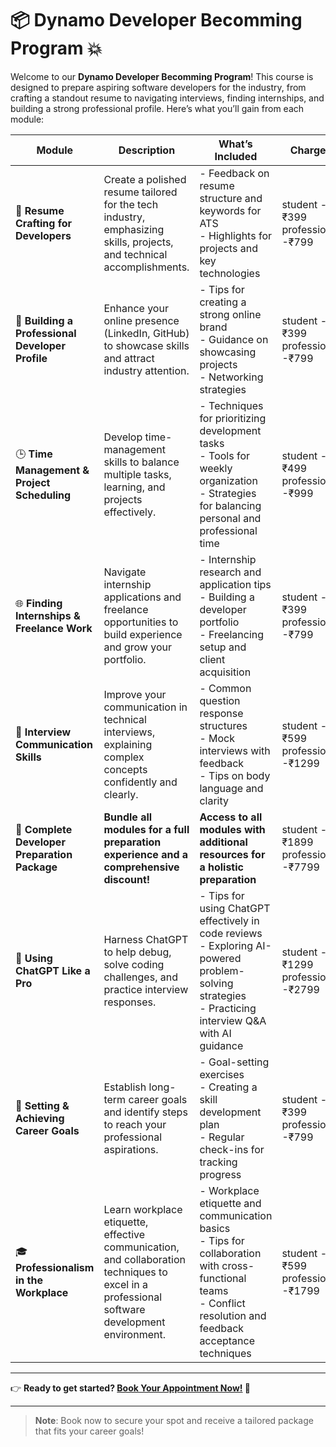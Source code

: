 # 📦 Dynamo Developer Becomming Program 💥

Welcome to our **Dynamo Developer Becomming Program**! 
This course is designed to prepare aspiring software developers for the industry, from crafting a standout resume to navigating interviews, finding internships, and building a strong professional profile. Here’s what you’ll gain from each module:



| **Module**                                      | **Description**                                                                                                                                                 | **What’s Included**                                                                                                                                                   | **Charges**          |
|-------------------------------------------------|-----------------------------------------------------------------------------------------------------------------------------------------------------------------|-----------------------------------------------------------------------------------------------------------------------------------------------------------------------|-----------------------|
| 📝 **Resume Crafting for Developers**           | Create a polished resume tailored for the tech industry, emphasizing skills, projects, and technical accomplishments.                                           | - Feedback on resume structure and keywords for ATS <br> - Highlights for projects and key technologies                                                              |student -₹399<br>  professional -₹799         |
| 🚀 **Building a Professional Developer Profile** | Enhance your online presence (LinkedIn, GitHub) to showcase skills and attract industry attention.                                                              | - Tips for creating a strong online brand <br> - Guidance on showcasing projects <br> - Networking strategies                                                        |student -₹399<br>  professional -₹799     |
| 🕒 **Time Management & Project Scheduling**      | Develop time-management skills to balance multiple tasks, learning, and projects effectively.                                                                  | - Techniques for prioritizing development tasks <br> - Tools for weekly organization <br> - Strategies for balancing personal and professional time                 | student -₹499<br>  professional -₹999       |
| 🌐 **Finding Internships & Freelance Work**      | Navigate internship applications and freelance opportunities to build experience and grow your portfolio.                                                      | - Internship research and application tips <br> - Building a developer portfolio <br> - Freelancing setup and client acquisition                                    | student -₹399<br>  professional -₹799        |
| 💬 **Interview Communication Skills**            | Improve your communication in technical interviews, explaining complex concepts confidently and clearly.                                                        | - Common question response structures <br> - Mock interviews with feedback <br> - Tips on body language and clarity                                                 |student -₹599<br>  professional -₹1299        |
| **📅 Complete Developer Preparation Package**    | **Bundle all modules for a full preparation experience and a comprehensive discount!**                                                                          | **Access to all modules with additional resources for a holistic preparation**                                                                                       | student -₹1899<br>  professional -₹7799
| 🤖 **Using ChatGPT Like a Pro**                  | Harness ChatGPT to help debug, solve coding challenges, and practice interview responses.                                                                               | - Tips for using ChatGPT effectively in code reviews <br> - Exploring AI-powered problem-solving strategies <br> - Practicing interview Q&A with AI guidance               | student -₹1299<br>  professional -₹2799      |
| 🎯 **Setting & Achieving Career Goals**          | Establish long-term career goals and identify steps to reach your professional aspirations.                                                                             | - Goal-setting exercises <br> - Creating a skill development plan <br> - Regular check-ins for tracking progress                                                           | student -₹399<br>  professional -₹799      |
| 🎓 **Professionalism in the Workplace**          | Learn workplace etiquette, effective communication, and collaboration techniques to excel in a professional software development environment.                            | - Workplace etiquette and communication basics <br> - Tips for collaboration with cross-functional teams <br> - Conflict resolution and feedback acceptance techniques    |student -₹599<br>  professional -₹1799     |

---

👉 **Ready to get started? [Book Your Appointment Now!](https://calendly.com/rishab178) 📆**

---

> **Note**: Book now to secure your spot and receive a tailored package that fits your career goals!
